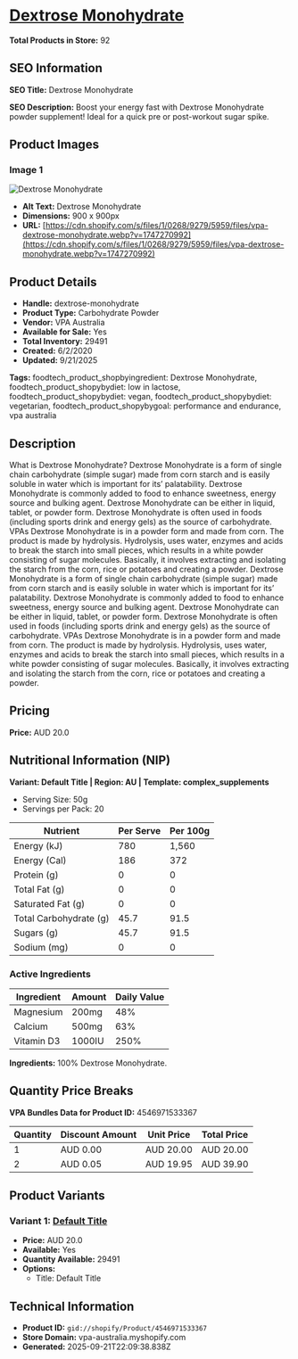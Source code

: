 # [Dextrose Monohydrate](https://vpa-australia.myshopify.com/products/dextrose-monohydrate)

**Total Products in Store:** 92

## SEO Information

**SEO Title:** Dextrose Monohydrate

**SEO Description:** Boost your energy fast with Dextrose Monohydrate powder supplement! Ideal for a quick pre or post-workout sugar spike.

## Product Images

### Image 1
![Dextrose Monohydrate](https://cdn.shopify.com/s/files/1/0268/9279/5959/files/vpa-dextrose-monohydrate.webp?v=1747270992)

- **Alt Text:** Dextrose Monohydrate
- **Dimensions:** 900 x 900px
- **URL:** [https://cdn.shopify.com/s/files/1/0268/9279/5959/files/vpa-dextrose-monohydrate.webp?v=1747270992](https://cdn.shopify.com/s/files/1/0268/9279/5959/files/vpa-dextrose-monohydrate.webp?v=1747270992)

## Product Details

- **Handle:** dextrose-monohydrate
- **Product Type:** Carbohydrate Powder
- **Vendor:** VPA Australia
- **Available for Sale:** Yes
- **Total Inventory:** 29491
- **Created:** 6/2/2020
- **Updated:** 9/21/2025

**Tags:** foodtech_product_shopbyingredient: Dextrose Monohydrate, foodtech_product_shopybydiet: low in lactose, foodtech_product_shopybydiet: vegan, foodtech_product_shopybydiet: vegetarian, foodtech_product_shopybygoal: performance and endurance, vpa australia

## Description

What is Dextrose Monohydrate? Dextrose Monohydrate is a form of single chain carbohydrate (simple sugar) made from corn starch and is easily soluble in water which is important for its’ palatability. Dextrose Monohydrate is commonly added to food to enhance sweetness, energy source and bulking agent. Dextrose Monohydrate can be either in liquid, tablet, or powder form. Dextrose Monohydrate is often used in foods (including sports drink and energy gels) as the source of carbohydrate. VPAs Dextrose Monohydrate is in a powder form and made from corn. The product is made by hydrolysis. Hydrolysis, uses water, enzymes and acids to break the starch into small pieces, which results in a white powder consisting of sugar molecules. Basically, it involves extracting and isolating the starch from the corn, rice or potatoes and creating a powder. Dextrose Monohydrate is a form of single chain carbohydrate (simple sugar) made from corn starch and is easily soluble in water which is important for its’ palatability. Dextrose Monohydrate is commonly added to food to enhance sweetness, energy source and bulking agent. Dextrose Monohydrate can be either in liquid, tablet, or powder form. Dextrose Monohydrate is often used in foods (including sports drink and energy gels) as the source of carbohydrate. VPAs Dextrose Monohydrate is in a powder form and made from corn. The product is made by hydrolysis. Hydrolysis, uses water, enzymes and acids to break the starch into small pieces, which results in a white powder consisting of sugar molecules. Basically, it involves extracting and isolating the starch from the corn, rice or potatoes and creating a powder.

## Pricing

**Price:** AUD 20.0

## Nutritional Information (NIP)

**Variant: Default Title | Region: AU | Template: complex_supplements**

- Serving Size: 50g
- Servings per Pack: 20

| Nutrient | Per Serve | Per 100g |
|----------|-----------|----------|
| Energy (kJ) | 780 | 1,560 |
| Energy (Cal) | 186 | 372 |
| Protein (g) | 0 | 0 |
| Total Fat (g) | 0 | 0 |
| Saturated Fat (g) | 0 | 0 |
| Total Carbohydrate (g) | 45.7 | 91.5 |
| Sugars (g) | 45.7 | 91.5 |
| Sodium (mg) | 0 | 0 |

### Active Ingredients

| Ingredient | Amount | Daily Value |
|------------|--------|-------------|
| Magnesium | 200mg | 48% |
| Calcium | 500mg | 63% |
| Vitamin D3 | 1000IU | 250% |

**Ingredients:** 100% Dextrose Monohydrate.

## Quantity Price Breaks

**VPA Bundles Data for Product ID:** 4546971533367

| Quantity | Discount Amount | Unit Price | Total Price |
|----------|----------------|------------|-------------|
| 1 | AUD 0.00 | AUD 20.00 | AUD 20.00 |
| 2 | AUD 0.05 | AUD 19.95 | AUD 39.90 |

## Product Variants

### Variant 1: [Default Title](https://vpa-australia.myshopify.com/products/dextrose-monohydrate)

- **Price:** AUD 20.0
- **Available:** Yes
- **Quantity Available:** 29491
- **Options:**
  - Title: Default Title

## Technical Information

- **Product ID:** `gid://shopify/Product/4546971533367`
- **Store Domain:** vpa-australia.myshopify.com
- **Generated:** 2025-09-21T22:09:38.838Z

